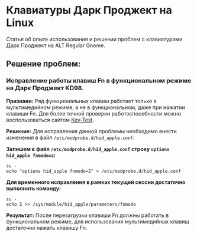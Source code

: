 # Клавиатуры Дарк Проджект на Linux

Статья об опыте использования и решении проблем с клавиатурами Дарк Проджект на ALT Regular Gnome.

## Решение проблем:

### Исправление работы клавиш Fn в функциональном режиме на Дарк Проджект KD98.

**Признаки:** Ряд функциональных клавиш работает только в мультимедийном режиме, а не в функциональном, даже при
нажатии клавиши Fn. Для более точной проверки работоспособности можно воспользоваться сайтом
[Key-Test](https://key-test.ru/).

**Решение:** Для исправления данной проблемы необходимо внести изменения в файл `/etc/modprobe.d/hid_apple.conf`:

**Запишем в файл `/etc/modprobe.d/hid_apple.conf` строку `options hid_apple fnmode=2`:**

```Shell
su -
echo "options hid_apple fnmode=2" > /etc/modprobe.d/hid_apple.conf
```

**Для временного исправления в рамках текущей сессии достаточно выполнить команду:**

```Shell
su -
echo 2 >> /sys/module/hid_apple/parameters/fnmode
```

**Результат:** После перезагрузки клавиши Fn должны работать в функциональном режиме, для использования мультимедийных клавиш
достаточно нажать клавишу Fn.
